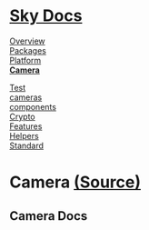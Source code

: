<!--- This Camera was auto-generated using "npx sky readme" --> 

# [Sky Docs](../../../../README.md)

[Overview](..%2F..%2F..%2F..%2Fdocs%2FREADME.md)   
[Packages](..%2F..%2F..%2F..%2F%40pkgs%2FREADME.md)   
[Platform](..%2F..%2F..%2F..%2F%40platform%2FREADME.md)   
**[Camera](..%2F..%2F..%2F..%2F%5Fexamples%2Fcameras%2FSkyPerspectiveCamera%2Fdocs%2FREADME.md)**   
  
[Test](..%2F..%2F..%2F..%2F%5Fexamples%2Fcameras%2FSkyPerspectiveCamera%2Ftest%2FREADME.md)   
[cameras](..%2F..%2F..%2F..%2Fcameras%2FREADME.md)   
[components](..%2F..%2F..%2F..%2Fcomponents%2FREADME.md)   
[Crypto](..%2F..%2F..%2F..%2Fcrypto%2FREADME.md)   
[Features](..%2F..%2F..%2F..%2Ffeatures%2FREADME.md)   
[Helpers](..%2F..%2F..%2F..%2Fhelpers%2FREADME.md)   
[Standard](..%2F..%2F..%2F..%2Fstandard%2FREADME.md)   

# Camera [(Source)](..%2F..%2F..%2F..%2F%5Fexamples%2Fcameras%2FSkyPerspectiveCamera%2Fdocs%2F)

## Camera Docs